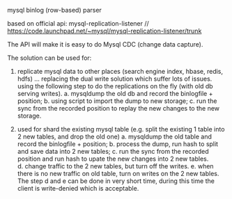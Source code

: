 mysql binlog (row-based) parser

based on official api: mysql-replication-listener
// https://code.launchpad.net/~mysql/mysql-replication-listener/trunk

The API will make it is easy to do Mysql CDC (change data capture). 

The solution can be used for: 

1. replicate mysql data to other places (search engine index, hbase, redis, hdfs) ...
replacing the dual write solution which suffer lots of issues. 
using the following step to do the replications on the fly (with old db serving writes). 
a. mysqldump the old db and record the binlogfile + position;
b. using script to import the dump to new storage;
c. run the sync from the recorded position to replay the new changes to the new storage.  

2. used for shard the existing mysql table (e.g. split the existing 1 table into 2 new tables, and drop the old one)
a. mysqldump the old table and record the binlogfile + position;
b. process the dump, run hash to split and save data into 2 new tables;
c. run the sync from the recorded position and run hash to upate the new changes into 2 new tables.  
d. change traffic to the 2 new tables, but turn off the writes. 
e. when there is no new traffic on old table, turn on writes on the 2 new tables. 
The step d and e can be done in very short time, during this time the client is write-denied which is acceptable. 
 